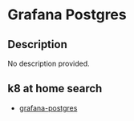 # Grafana Postgres

## Description

No description provided.

## k8 at home search

- [grafana-postgres](https://nanne.dev/k8s-at-home-search/#/grafana-postgres)
